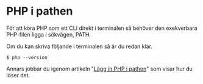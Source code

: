 ---
...
PHP i pathen
==================================

För att köra PHP som ett CLI direkt i terminalen så behöver den exekverbara PHP-filen ligga i sökvägen, PATH.

Om du kan skriva följande i terminalen så är du redan klar.

```
$ php --version
```

Annars jobbar du igenom artikeln "[Lägg in PHP i pathen](kunskap/lagg-php-i-pathen)" som visar hur du löser det.
